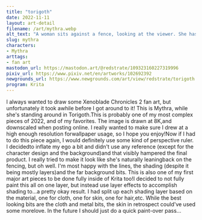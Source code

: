 ```yaml
---
title: "torigoth"
date: 2022-11-11
layout: art-detail
filename: /art/mythra.webp
alt_text: "A woman sits against a fence, looking at the viewer. She has golden hair, a crown adorned with a green jewel and wears slimwhite armor adorned with black and neon green accents. Her hair is flowing in the wind, and she is currently sat againsta fence on a bridge. In the background is the rest of the town, sitting above the sea of clouds."
slug: mythra
characters:
- Mythra
arttags:
- fan art
mastodon_url: https://mastodon.art/@redstrate/109323160227319996
pixiv_url: https://www.pixiv.net/en/artworks/102692392
newgrounds_url: https://www.newgrounds.com/art/view/redstrate/torigoth
program: Krita
---
```

I always wanted to draw some Xenoblade Chronicles 2 fan art, but unfortunately it took awhile before I got around to it! This is Mythra, while she's standing around in Torigoth.This is probably one of my most complex pieces of 2022, and of my favorites. The image is drawn at 8K,and downscaled when posting online. I really wanted to make sure I drew at a high enough resolution forwallpaper usage, so I hope you enjoy!Now if I had to do this piece again, I would definitely use some kind of perspective ruler. I decidedto inflate my ego a bit and didn't use any reference (except for the character design and the background)and that visibly hampered the final product. I really tried to make it look like she's naturally leaningback on the fencing, but oh well. I'm most happy with the lines, the shading (despite it being mostly layers)and the far background bits. This is also one of my first major art pieces to be done fully inside of Krita too!I decided to not fully paint this all on one layer, but instead use layer effects to accomplish shading to...a pretty okay result. I had split up each shading layer based on the material, one for cloth, one for skin, one for hair,etc. While the best looking bits are the cloth and metal bits, the skin in retrospect could've used some morelove. In the future I should just do a quick paint-over pass...
